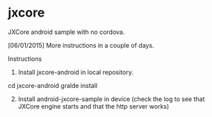 # jxcore
JXCore android sample with no cordova.

[06/01/2015] More instructions in a couple of days.

Instructions

1. Install jxcore-android in local repository.

  cd jxcore-android
  gralde install

2. Install android-jxcore-sample in device (check the log to see that JXCore engine starts and that the http server works)

